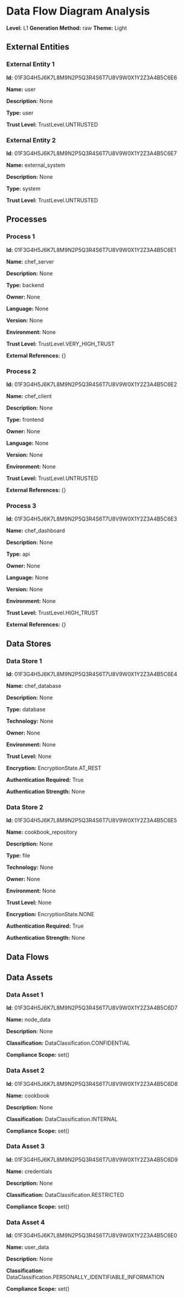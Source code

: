 # Data Flow Diagram Analysis

**Level:** L1
**Generation Method:** raw
**Theme:** Light

## External Entities

### External Entity 1

**Id:** 01F3G4H5J6K7L8M9N2P5Q3R4S6T7U8V9W0X1Y2Z3A4B5C6E6

**Name:** user

**Description:** None

**Type:** user

**Trust Level:** TrustLevel.UNTRUSTED

### External Entity 2

**Id:** 01F3G4H5J6K7L8M9N2P5Q3R4S6T7U8V9W0X1Y2Z3A4B5C6E7

**Name:** external_system

**Description:** None

**Type:** system

**Trust Level:** TrustLevel.UNTRUSTED

## Processes

### Process 1

**Id:** 01F3G4H5J6K7L8M9N2P5Q3R4S6T7U8V9W0X1Y2Z3A4B5C6E1

**Name:** chef_server

**Description:** None

**Type:** backend

**Owner:** None

**Language:** None

**Version:** None

**Environment:** None

**Trust Level:** TrustLevel.VERY_HIGH_TRUST

**External References:** {}

### Process 2

**Id:** 01F3G4H5J6K7L8M9N2P5Q3R4S6T7U8V9W0X1Y2Z3A4B5C6E2

**Name:** chef_client

**Description:** None

**Type:** frontend

**Owner:** None

**Language:** None

**Version:** None

**Environment:** None

**Trust Level:** TrustLevel.UNTRUSTED

**External References:** {}

### Process 3

**Id:** 01F3G4H5J6K7L8M9N2P5Q3R4S6T7U8V9W0X1Y2Z3A4B5C6E3

**Name:** chef_dashboard

**Description:** None

**Type:** api

**Owner:** None

**Language:** None

**Version:** None

**Environment:** None

**Trust Level:** TrustLevel.HIGH_TRUST

**External References:** {}

## Data Stores

### Data Store 1

**Id:** 01F3G4H5J6K7L8M9N2P5Q3R4S6T7U8V9W0X1Y2Z3A4B5C6E4

**Name:** chef_database

**Description:** None

**Type:** database

**Technology:** None

**Owner:** None

**Environment:** None

**Trust Level:** None

**Encryption:** EncryptionState.AT_REST

**Authentication Required:** True

**Authentication Strength:** None

### Data Store 2

**Id:** 01F3G4H5J6K7L8M9N2P5Q3R4S6T7U8V9W0X1Y2Z3A4B5C6E5

**Name:** cookbook_repository

**Description:** None

**Type:** file

**Technology:** None

**Owner:** None

**Environment:** None

**Trust Level:** None

**Encryption:** EncryptionState.NONE

**Authentication Required:** True

**Authentication Strength:** None

## Data Flows

## Data Assets

### Data Asset 1

**Id:** 01F3G4H5J6K7L8M9N2P5Q3R4S6T7U8V9W0X1Y2Z3A4B5C6D7

**Name:** node_data

**Description:** None

**Classification:** DataClassification.CONFIDENTIAL

**Compliance Scope:** set()

### Data Asset 2

**Id:** 01F3G4H5J6K7L8M9N2P5Q3R4S6T7U8V9W0X1Y2Z3A4B5C6D8

**Name:** cookbook

**Description:** None

**Classification:** DataClassification.INTERNAL

**Compliance Scope:** set()

### Data Asset 3

**Id:** 01F3G4H5J6K7L8M9N2P5Q3R4S6T7U8V9W0X1Y2Z3A4B5C6D9

**Name:** credentials

**Description:** None

**Classification:** DataClassification.RESTRICTED

**Compliance Scope:** set()

### Data Asset 4

**Id:** 01F3G4H5J6K7L8M9N2P5Q3R4S6T7U8V9W0X1Y2Z3A4B5C6E0

**Name:** user_data

**Description:** None

**Classification:** DataClassification.PERSONALLY_IDENTIFIABLE_INFORMATION

**Compliance Scope:** set()

